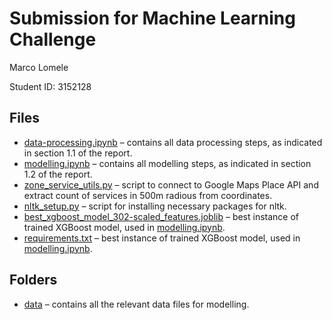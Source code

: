 # Submission for Machine Learning Challenge

Marco Lomele

Student ID: 3152128

## Files
* [data-processing.ipynb](data-processing.ipynb) – contains all data processing steps, as indicated in section 1.1 of the report. 
* [modelling.ipynb](modelling.ipynb) – contains all modelling steps, as indicated in section 1.2 of the report. 
* [zone_service_utils.py](zone_service_utils.py) – script to connect to Google Maps Place API and extract count of services in 500m radious from coordinates.
* [nltk_setup.py](nltk_setup.py) – script for installing necessary packages for nltk. 
* [best_xgboost_model_302-scaled_features.joblib](best_xgboost_model_302-scaled_features.joblib) – best instance of trained XGBoost model, used in [modelling.ipynb](modelling.ipynb).
* [requirements.txt](requirements.txt) – best instance of trained XGBoost model, used in [modelling.ipynb](modelling.ipynb).

## Folders
* [data](data) – contains all the relevant data files for modelling.